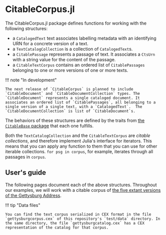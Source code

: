 # CitableCorpus.jl

The CitableCorpus.jl package defines functions for working with the following structures:

- a `CatalogedText` text associates labelling metadata with an identifying URN for a concrete version of a text.
- a `TextCatalogCollection` is a collection of `CatalogedText`s.
- a `CitablePassage` represents a passage of text.  It associates a `CtsUrn` with a string value for the content of the passage.
- a `CitableTextCorpus` contains an ordered list of `CitablePassages` belonging to one or more versions of one or more texts.


!!! note "In development"

    The next release of `CitableCorpus` is planned to include `CitableDocument` and `CitableDocumentCollection` types. The `CitableDocument` represents a single cataloged document. It associates an ordered list of `CitablePassages`, all belonging to a single version of a single text, with a `CatalogedText`.  The `CitableDocumentCollection` is list of `CitableDocument`s.





The behaviors of these structures are defined by the traits from [the `CitableBase` package](https://cite-architecture.github.io/CitableBase.jl/stable/) that each one fulfills.


Both the `TextCatalogCollection` and the `CitableTextCorpus` are *citable collections*, and therefore implement Julia's interface for iterators. This means that you can apply any function to them that you can use for other iterable collections.  `for psg in corpus`, for example, iterates through all passages in `corpus`.



## User's guide 

The following pages document each of the above structures. Throughout our examples, we will work with a citable corpus of [the five extant versions of the Gettysburg Address](http://www.abrahamlincolnonline.org/lincoln/speeches/gettysburg.htm). 

!!! tip "Data files"
    
    You can find the text corpus serialized in CEX format in the file `gettysburgcorpus.cex` of this repository's `test/data` directory. In the same directory, the file `gettysburgcatalog.cex` has a CEX representation of the catalog for that corpus.


